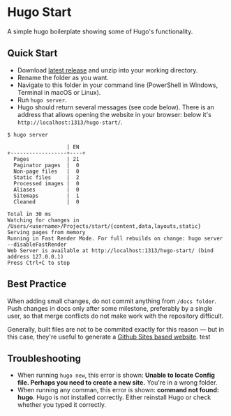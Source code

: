 # Hugo Start

A simple hugo boilerplate showing some of Hugo's functionality.


## Quick Start

- Download [latest release](rel) and unzip into your working directory. 
- Rename the folder as you want.
- Navigate to this folder in your command line (PowerShell in Windows, Terminal in macOS or Linux).
- Run `hugo server`. 
- Hugo should return several messages (see code below). There is an address that allows opening the website in your browser: below it's `http://localhost:1313/hugo-start/`.

```
$ hugo server

                   | EN  
+------------------+----+
  Pages            | 21  
  Paginator pages  |  0  
  Non-page files   |  0  
  Static files     |  2  
  Processed images |  0  
  Aliases          |  0  
  Sitemaps         |  1  
  Cleaned          |  0  

Total in 30 ms
Watching for changes in /Users/<username>/Projects/start/{content,data,layouts,static}
Serving pages from memory
Running in Fast Render Mode. For full rebuilds on change: hugo server --disableFastRender
Web Server is available at http://localhost:1313/hugo-start/ (bind address 127.0.0.1)
Press Ctrl+C to stop
```

## Best Practice

When adding small changes, do not commit anything from `/docs folder`. Push changes in docs only after some milestone, preferably by a single user, so that merge conflicts do not make work with the repository difficult.

Generally, built files are not to be commited exactly for this reason — but in this case, they're useful to generate a [Github Sites based website](http://jan-martinek.github.io/hugo-start/).
test

## Troubleshooting

- When running `hugo new`, this error is shown: **Unable to locate Config file. Perhaps you need to create a new site.** You're in a wrong folder.
- When running any comman, this error is shown: **command not found: hugo**. Hugo is not installed correctly. Either reinstall Hugo or check whether you typed it correctly.


[rel]: https://github.com/jan-martinek/hugo-start/releases
